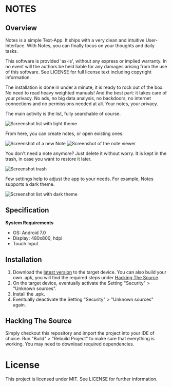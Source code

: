 # NOTES

## Overview

Notes is a simple Text-App. It ships with a very clean and intuitive User-Interface.
With Notes, you can finally focus on your thoughts and daily tasks.

This software is provided 'as-is', without any express or implied warranty. In no event will the authors be held liable for any damages arising from the use of this software. See LICENSE for full license text including copyright information.

The installation is done in under a minute, it is ready to rock out of the box.
No need to read heavy weighted manuals!
And the best part: it takes care of your privacy. No ads, no big data analysis, no backdoors, no internet connections and no permissions needed at all.
Your notes, your privacy.

The main activity is the list, fully searchable of course.

![Screenshot list with light theme](https://user-images.githubusercontent.com/43857716/71658695-4d3c1d00-2d45-11ea-9282-b19e40b845bc.jpg)

From here, you can create notes, or open existing ones.

![Screenshot of a new Note](https://user-images.githubusercontent.com/43857716/71658701-5200d100-2d45-11ea-94cf-543a44aaa9be.jpg)
![Screenshot of the note viewer](https://user-images.githubusercontent.com/43857716/71658680-46ada580-2d45-11ea-8f99-e261c2ac8e51.jpg)

You don't need a note anymore? Just delete it without worry.
It is kept in the trash, in case you want to restore it later.

![Screenshot trash](https://user-images.githubusercontent.com/43857716/71658705-53ca9480-2d45-11ea-9333-bcdc4526ca83.jpg)

Few settings help to adjust the app to your needs. For example, Notes supports a dark theme.

![Screenshot list with dark theme](https://user-images.githubusercontent.com/43857716/71658678-44e3e200-2d45-11ea-8b75-8d9cd2ae3f25.jpg)

## Specification

**System Requirements**

* OS: Android 7.0
* Display: 480x800, hdpi
* Touch Input

## Installation

1. Download the [latest version](https://github.com/sepulzera/notes/releases) to the target device. You can also build your own .apk, you will find the required steps under [Hacking The Source](https://github.com/sepulzera/notes#hacking-the-source).
2. On the target device, eventually activate the Setting "Security" > "Unknown sources".
3. Install the .apk.
4. Eventually deactivate the Setting "Security" > "Unknown sources" again.

## Hacking The Source

Simply checkout this repository and import the project into your IDE of choice.
Run "Build" > "Rebuild Project" to make sure that everything is working.
You may need to download required dependencies.

# License

This project is licensed under MIT. See LICENSE for further information.

